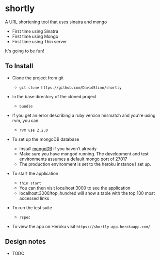 # shortly

A URL shortening tool that uses sinatra and mongo

* First time using Sinatra
* First time using Mongo
* First time using Thin server

It's going to be fun!

## To Install

* Clone the project from git
    - ```git clone https://github.com/DavidBlinn/shortly```
* In the base directory of the cloned project
    - ```bundle```
* If you get an error describing a ruby version mismatch and you're using rvm, you can
    - ```rvm use 2.2.0```

* To set up the mongoDB database
    - Install [mongoDB](http://docs.mongodb.org/manual/installation/) if you haven't already
    - Make sure you have mongod running. The development and test environments assumes a default mongo port of 27017
    - The production environment is set to the heroku instance I set up.

* To start the application
    - ```thin start```
    - You can then visit localhost:3000 to see the application
    - localhost:3000/top_hundred will show a table with the top 100 most accessed links
* To run the test suite
    - ```rspec```

* To view the app on Heroku visit ```https://shortly-app.herokuapp.com/```

## Design notes

* TODO